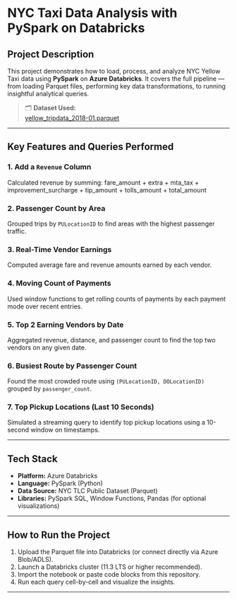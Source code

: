 #  NYC Taxi Data Analysis with PySpark on Databricks


##  Project Description

This project demonstrates how to load, process, and analyze NYC Yellow Taxi data using **PySpark** on **Azure Databricks**. It covers the full pipeline — from loading Parquet files, performing key data transformations, to running insightful analytical queries.

> 🗂 **Dataset Used:**  
> [yellow_tripdata_2018-01.parquet](https://d37ci6vzurychx.cloudfront.net/trip-data/yellow_tripdata_2018-01.parquet)

---

##  Key Features and Queries Performed

###  1. Add a `Revenue` Column
Calculated revenue by summing:
fare_amount + extra + mta_tax + improvement_surcharge + tip_amount + tolls_amount + total_amount


###  2. Passenger Count by Area
Grouped trips by `PULocationID` to find areas with the highest passenger traffic.

###  3. Real-Time Vendor Earnings
Computed average fare and revenue amounts earned by each vendor.

###  4. Moving Count of Payments
Used window functions to get rolling counts of payments by each payment mode over recent entries.

###  5. Top 2 Earning Vendors by Date
Aggregated revenue, distance, and passenger count to find the top two vendors on any given date.

###  6. Busiest Route by Passenger Count
Found the most crowded route using `(PULocationID, DOLocationID)` grouped by `passenger_count`.

###  7. Top Pickup Locations (Last 10 Seconds)
Simulated a streaming query to identify top pickup locations using a 10-second window on timestamps.

---

## Tech Stack

-  **Platform:** Azure Databricks
-  **Language:** PySpark (Python)
-  **Data Source:** NYC TLC Public Dataset (Parquet)
-  **Libraries:** PySpark SQL, Window Functions, Pandas (for optional visualizations)



---

##  How to Run the Project

1. Upload the Parquet file into Databricks (or connect directly via Azure Blob/ADLS).
2. Launch a Databricks cluster (11.3 LTS or higher recommended).
3. Import the notebook or paste code blocks from this repository.
4. Run each query cell-by-cell and visualize the insights.

---

